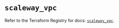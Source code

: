 # `scaleway_vpc`

Refer to the Terraform Registry for docs: [`scaleway_vpc`](https://registry.terraform.io/providers/scaleway/scaleway/2.42.1/docs/resources/vpc).
